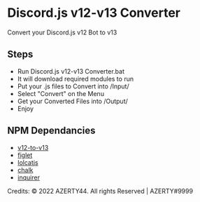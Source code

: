 # Discord.js v12-v13 Converter

Convert your Discord.js v12 Bot to v13

## Steps
- Run Discord.js v12-v13 Converter.bat
- It will download required modules to run
- Put your .js files to Convert into /Input/
- Select "Convert" on the Menu
- Get your Converted Files into /Output/
- Enjoy

## NPM Dependancies
- [v12-to-v13](https://www.npmjs.com/package/v12-to-v13)
- [figlet](https://www.npmjs.com/package/figlet)
- [lolcatjs](https://www.npmjs.com/package/lolcatjs)
- [chalk](https://www.npmjs.com/package/chalk)
- [inquirer](https://www.npmjs.com/package/inquirer)


Credits: © 2022 AZERTY44. All rights Reserved | AZERTY#9999
